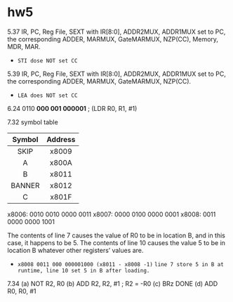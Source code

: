 # hw5

5.37
IR, PC, Reg File, SEXT with IR[8:0], 
ADDR2MUX, ADDR1MUX set to PC, the corresponding ADDER,
MARMUX, GateMARMUX, NZP(CC), 
Memory, MDR, MAR.

* `STI dose NOT set CC`

5.39
IR, PC, Reg File, SEXT with IR[8:0],
ADDR2MUX, ADDR1MUX set to PC, the corresponding ADDER,
MARMUX, GateMARMUX, NZP(CC).

* `LEA does NOT set CC`

6.24
0110 **000 001 000001** ; (LDR R0, R1, #1)

7.32
  symbol table

| Symbol | Address |
| :----: | :-----: |
|  SKIP  |  x8009  |
|   A    |  x800A  |
|   B    |  x8011  |
| BANNER |  x8012  |
|   C    |  x801F  |

x8006: 0010 0010 0000 0011
x8007: 0000 0100 0000 0001
x8008: 0011 0000 0000 1001

The contents of line 7 causes the value of R0 to be in location B, and in this case, it happens to be 5.
The contents of line 10 causes the value 5 to be in location B whatever other registers’ values are.

* `x8008 0011 000 000001000 (x8011 - x8008 -1)`
  `line 7 store 5 in B at runtime, line 10 set 5 in B after loading.`

7.34
(a) NOT R2, R0
(b) ADD R2, R2, #1  ; R2 = -R0
(c) BRz DONE
(d) ADD R0, R0, #1